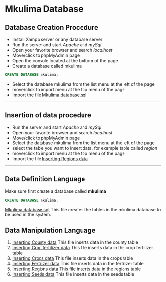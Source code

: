 # Mkulima Database
## Database Creation Procedure
- Install Xampp server or any database server
- Run the server and start *Apache* and *mySql*
- Open your favorite browser and search *localhost*
- Move/click to phpMyAdmin page
- Open the console located at the bottom of the page
- Create a database called mkulima
```sql
CREATE DATABASE mkulima;
```
- Select the database mkulima from the list menu at the left of the page
- move/click to import menu at the top menu of the page
- Import the file [Mkulima database.sql](Mkulima_database.sql)
---
## Insertion of data procedure
- Run the server and start *Apache* and *mySql*
- Open your favorite browser and search *localhost*
- Move/click to phpMyAdmin page
- Select the database mkulima from the list menu at the left of the page
- select the table you want to insert data, for example table called *region*
- move/click to import menu at the top menu of the page
- Import the file [Inserting Regions data](Inserting_regions.sql)
---
## Data Definition Language
Make sure first create a database called **mkulima**
```sql
CREATE DATABASE mkulima;
```
[Mkulima database.sql](The-Mkulima-DSS/Mkulima_database/Mkulima_database.sql) 
This file creates the tables in the mkulima database to be used in the system.
## Data Manipulation Language
1. [Inserting County data](The-Mkulima-DSS/Mkulima_database/Inserting_county.sql)
This file inserts data in the county table
2. [Inserting Crop fertilizer data](The-Mkulima-DSS/Mkulima_database/Inserting_crop_fertilizer.sql)
This file inserts data in the crop fertilizer table
3. [Inserting Crops data](The-Mkulima-DSS/Mkulima_database/Inserting_crops.sql)
This file inserts data in the crops table
4. [Inserting Fertilizer data](The-Mkulima-DSS/Mkulima_database/Inserting_fertilizer.sql)
This file inserts data in the fertilizer table
5. [Inserting Regions data](The-Mkulima-DSS/Mkulima_database/Inserting_regions.sql)
This file inserts data in the regions table
6. [Inserting Seeds data](The-Mkulima-DSS/Mkulima_database/Inserting_seeds.sql)
This file inserts data in the seeds table